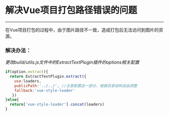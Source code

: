 # 解决Vue项目打包路径错误的问题
---
在Vue项目打包的过程中，由于图片路径不一致，造成打包后无法访问到图片的资源。

### 解决办法：
*更改build/utils.js文件中的ExtractTextPlugin插件的options相关配置*

```js
if(option.extract){
  return ExtractTextPlugin.extract({
    use:loaders, 
    publicPath:'../../', //注意配置这一部分，根据目录结构自由调整
    fallback:'vue-style-loader'
   })
}else{
  return['vue-style-loader'].concat(loaders)
}

```

